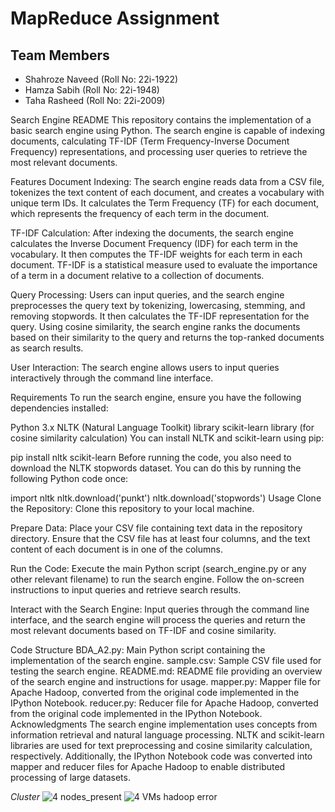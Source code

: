 # MapReduce Assignment

## Team Members
- Shahroze Naveed (Roll No: 22i-1922)
- Hamza Sabih (Roll No: 22i-1948)
- Taha Rasheed (Roll No: 22i-2009)


Search Engine README
This repository contains the implementation of a basic search engine using Python. The search engine is capable of indexing documents, calculating TF-IDF (Term Frequency-Inverse Document Frequency) representations, and processing user queries to retrieve the most relevant documents.

Features
Document Indexing: The search engine reads data from a CSV file, tokenizes the text content of each document, and creates a vocabulary with unique term IDs. It calculates the Term Frequency (TF) for each document, which represents the frequency of each term in the document.

TF-IDF Calculation: After indexing the documents, the search engine calculates the Inverse Document Frequency (IDF) for each term in the vocabulary. It then computes the TF-IDF weights for each term in each document. TF-IDF is a statistical measure used to evaluate the importance of a term in a document relative to a collection of documents.

Query Processing: Users can input queries, and the search engine preprocesses the query text by tokenizing, lowercasing, stemming, and removing stopwords. It then calculates the TF-IDF representation for the query. Using cosine similarity, the search engine ranks the documents based on their similarity to the query and returns the top-ranked documents as search results.

User Interaction: The search engine allows users to input queries interactively through the command line interface.

Requirements
To run the search engine, ensure you have the following dependencies installed:

Python 3.x
NLTK (Natural Language Toolkit) library
scikit-learn library (for cosine similarity calculation)
You can install NLTK and scikit-learn using pip:


pip install nltk scikit-learn
Before running the code, you also need to download the NLTK stopwords dataset. You can do this by running the following Python code once:


import nltk
nltk.download('punkt')
nltk.download('stopwords')
Usage
Clone the Repository: Clone this repository to your local machine.

Prepare Data: Place your CSV file containing text data in the repository directory. Ensure that the CSV file has at least four columns, and the text content of each document is in one of the columns.

Run the Code: Execute the main Python script (search_engine.py or any other relevant filename) to run the search engine. Follow the on-screen instructions to input queries and retrieve search results.

Interact with the Search Engine: Input queries through the command line interface, and the search engine will process the queries and return the most relevant documents based on TF-IDF and cosine similarity.

Code Structure
BDA_A2.py: Main Python script containing the implementation of the search engine.
sample.csv: Sample CSV file used for testing the search engine.
README.md: README file providing an overview of the search engine and instructions for usage.
mapper.py: Mapper file for Apache Hadoop, converted from the original code implemented in the IPython Notebook.
reducer.py: Reducer file for Apache Hadoop, converted from the original code implemented in the IPython Notebook.
Acknowledgments
The search engine implementation uses concepts from information retrieval and natural language processing. NLTK and scikit-learn libraries are used for text preprocessing and cosine similarity calculation, respectively. Additionally, the IPython Notebook code was converted into mapper and reducer files for Apache Hadoop to enable distributed processing of large datasets.







*Cluster*
![4 nodes_present](https://github.com/shahroze211/BDA-A2/assets/157700960/e53ec5d6-8629-46e1-b2a7-26a6b888f314)
![4 VMs hadoop error](https://github.com/shahroze211/BDA-A2/assets/157700960/5f23cb10-0ad0-4b3c-80a2-41322dabb3be)

